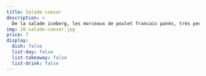 ```yaml
---
title: Salade caesar
description: >
  De la salade iceberg, les morceaux de poulet francais panés, trés peu d'anchois.
img: 28-salade-caesar.jpg
price: 7
display:
  dish: false
  list-day: false
  list-takeaway: false
  list-drink: false
---
```

